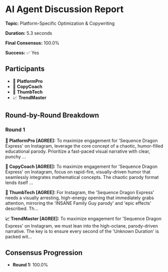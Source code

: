 # AI Agent Discussion Report

**Topic:** Platform-Specific Optimization & Copywriting

**Duration:** 5.3 seconds

**Final Consensus:** 100.0%

**Success:** ✅ Yes

## Participants

- 🤖 **PlatformPro**
- 🤖 **CopyCoach**
- 🤖 **ThumbTech**
- 📈 **TrendMaster**

## Round-by-Round Breakdown

### Round 1

**🤖 PlatformPro [AGREE]:** To maximize engagement for 'Sequence Dragon Express' on Instagram, leverage the core concept of a chaotic, humor-filled educational parody. Prioritize a fast-paced visual narrative with clear, punchy ...

**🤖 CopyCoach [AGREE]:** To maximize engagement for 'Sequence Dragon Express' on Instagram, focus on rapid-fire, visually-driven humor that seamlessly integrates mathematical concepts.  The chaotic parody format lends itself ...

**🤖 ThumbTech [AGREE]:** For Instagram, the 'Sequence Dragon Express' needs a visually arresting, high-energy opening that immediately grabs attention, mirroring the 'INSANE Family Guy parody' and 'epic effects' described. Th...

**📈 TrendMaster [AGREE]:** To maximize engagement for 'Sequence Dragon Express' on Instagram, we must lean into the high-octane, parody-driven narrative. The key is to ensure every second of the 'Unknown Duration' is packed wit...

## Consensus Progression

- **Round 1:** 100.0%
